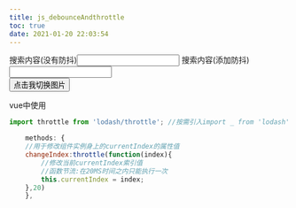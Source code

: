 ```yaml
---
title: js_debounceAndthrottle
toc: true
date: 2021-01-20 22:03:54
---
```

<!DOCTYPE html>
<html lang="en">
<head>
    <meta charset="UTF-8">
    <meta http-equiv="X-UA-Compatible" content="IE=edge">
    <meta name="viewport" content="width=device-width, initial-scale=1.0">
    <title>Document</title>
    <!-- 引入lodash：已经封装好了防抖与节流的业务 -->
    <script src='./js/lodash.js'></script>
</head>
<body>
    <!-- 防抖场景 -->
    <div>
        <span>搜索内容(没有防抖)</span><input type="text" id="putong">
        <span>搜索内容(添加防抖)</span><input type="text" id="fangdou">
    </div>
    <!-- 节流 -->
    <button>点击我切换图片</button>
</body>
</html>
<script>
    // 没有添加防抖每次都要触发
    let input1 = document.querySelector('#putong');
    let input2 = document.querySelector('#fangdou');

    //oninput事件:当文本框中的内容发生变化的时候立即会出发的(结合表单元素一起使用)
    input1.oninput = function(){
       console.log('发起ajax请求');
    }
    //防抖：前面的所有的触发都被取消，最后一次执行在规定的时间之后才会执行，也就是说如果连续快速的触发, 只会在规定时间后执行一次
    //对于项目性能优化是极好的
    //lodash函数库对外暴露_对象
    input2.oninput = _.debounce(function(){
       console.log('发起ajax请求');
    },1000);//1s后执行最后一次操作
    //_.debounce(callBack,time) ,返回一个新的函数
    //节流：在规定的时间范围内不会重复触发回调，只有大于这个时间间隔才会触发回调，把频繁触发变为少量触发
    let button = document.querySelector('button');
    button.onclick = _.throttle(function(){
         console.log('切换图片');
    },1000); //1s内只能触发一次

</script>


vue中使用

```js
import throttle from 'lodash/throttle'; //按需引入import _ from 'lodash'是全部引入

    methods: {
    //用于修改组件实例身上的currentIndex的属性值
    changeIndex:throttle(function(index){
        //修改当前currentIndex索引值
        //函数节流:在20MS时间之内只能执行一次
        this.currentIndex = index;
    },20)
    },
```